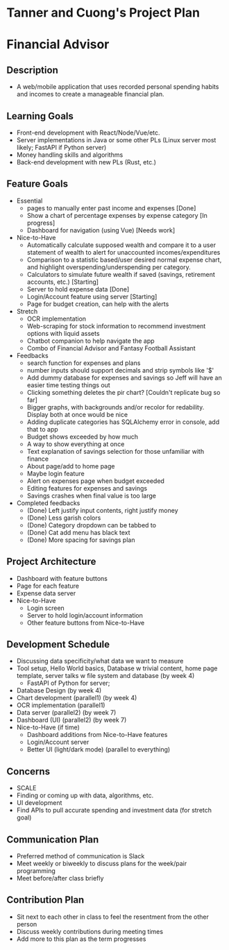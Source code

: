 # Tanner and Cuong's Project Plan
# Financial Advisor


## Description
* A web/mobile application that uses recorded personal spending habits and incomes to create a manageable financial plan. 

## Learning Goals
* Front-end development with React/Node/Vue/etc.
* Server implementations in Java or some other PLs (Linux server most likely; FastAPI if Python server)
* Money handling skills and algorithms
* Back-end development with new PLs (Rust, etc.)

## Feature Goals
* Essential
    * pages to manually enter past income and expenses [Done]
    * Show a chart of percentage expenses by expense category [In progress]
    * Dashboard for navigation (using Vue) [Needs work]
* Nice-to-Have
    * Automatically calculate supposed wealth and compare it to a user statement of wealth to alert for unaccounted incomes/expenditures
    * Comparison to a statistic based/user desired normal expense chart, and highlight overspending/underspending per category.
    * Calculators to simulate future wealth if saved (savings, retirement accounts, etc.) [Starting]
    * Server to hold expense data [Done]
    * Login/Account feature using server [Starting]
    * Page for budget creation, can help with the alerts
* Stretch
    * OCR implementation
    * Web-scraping for stock information to recommend investment options with liquid assets
    * Chatbot companion to help navigate the app
    * Combo of Financial Advisor and Fantasy Football Assistant
* Feedbacks
    * search function for expenses and plans
    * number inputs should support decimals and strip symbols like '$'
    * Add dummy database for expenses and savings so Jeff will have an easier time testing things out
    *  Clicking something deletes the pir chart? [Couldn't replicate bug so far]
    * Bigger graphs, with backgrounds and/or recolor for redability. Display both at once would be nice
    * Adding duplicate categories has SQLAlchemy error in console, add that to app
    * Budget shows exceeded by how much
    * A way to show everything at once
    * Text explanation of savings selection for those unfamiliar with finance
    * About page/add to home page
    * Maybe login feature
    * Alert on expenses page when budget exceeded
    * Editing features for expenses and savings
    * Savings crashes when final value is too large
* Completed feedbacks
    * (Done) Left justify input contents, right justify money
    * (Done) Less garish colors
    * (Done) Category dropdown can be tabbed to
    * (Done) Cat add menu has black text
    * (Done) More spacing for savings plan

## Project Architecture
* Dashboard with feature buttons
* Page for each feature
* Expense data server
* Nice-to-Have
    * Login screen
    * Server to hold login/account information
    * Other feature buttons from Nice-to-Have

## Development Schedule
* Discussing data specificity/what data we want to measure
* Tool setup, Hello World basics, Database w trivial content, home page template, server talks w file system and database (by week 4)
    * FastAPI of Python for server; 
* Database Design (by week 4)
* Chart development (parallel1) (by week 4)
* OCR implementation (parallel1)
* Data server (parallel2) (by week 7)
* Dashboard (UI) (parallel2) (by week 7)
* Nice-to-Have (if time)
    * Dashboard additions from Nice-to-Have features
    * Login/Account server
    * Better UI (light/dark mode) (parallel to everything)

## Concerns
* SCALE
* Finding or coming up with data, algorithms, etc. 
* UI development
* Find APIs to pull accurate spending and investment data (for stretch goal)

## Communication Plan
* Preferred method of communication is Slack
* Meet weekly or biweekly to discuss plans for the week/pair programming
* Meet before/after class briefly

## Contribution Plan
* Sit next to each other in class to feel the resentment from the other person
* Discuss weekly contributions during meeting times
* Add more to this plan as the term progresses

